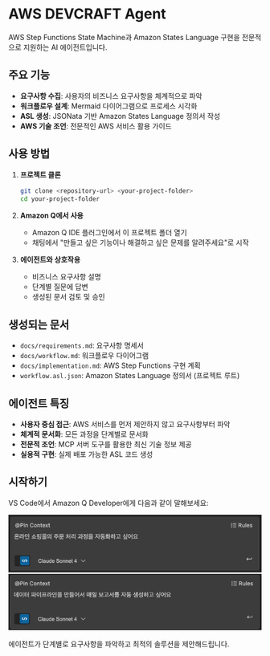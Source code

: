 # AWS DEVCRAFT Agent

AWS Step Functions State Machine과 Amazon States Language 구현을 전문적으로 지원하는 AI 에이전트입니다.

## 주요 기능

- **요구사항 수집**: 사용자의 비즈니스 요구사항을 체계적으로 파악
- **워크플로우 설계**: Mermaid 다이어그램으로 프로세스 시각화
- **ASL 생성**: JSONata 기반 Amazon States Language 정의서 작성
- **AWS 기술 조언**: 전문적인 AWS 서비스 활용 가이드

## 사용 방법

1. **프로젝트 클론**

   ```bash
   git clone <repository-url> <your-project-folder>
   cd your-project-folder
   ```

2. **Amazon Q에서 사용**
   - Amazon Q IDE 플러그인에서 이 프로젝트 폴더 열기
   - 채팅에서 "만들고 싶은 기능이나 해결하고 싶은 문제를 알려주세요"로 시작

3. **에이전트와 상호작용**
   - 비즈니스 요구사항 설명
   - 단계별 질문에 답변
   - 생성된 문서 검토 및 승인

## 생성되는 문서

- `docs/requirements.md`: 요구사항 명세서
- `docs/workflow.md`: 워크플로우 다이어그램
- `docs/implementation.md`: AWS Step Functions 구현 계획
- `workflow.asl.json`: Amazon States Language 정의서 (프로젝트 루트)

## 에이전트 특징

- **사용자 중심 접근**: AWS 서비스를 먼저 제안하지 않고 요구사항부터 파악
- **체계적 문서화**: 모든 과정을 단계별로 문서화
- **전문적 조언**: MCP 서버 도구를 활용한 최신 기술 정보 제공
- **실용적 구현**: 실제 배포 가능한 ASL 코드 생성

## 시작하기

VS Code에서 Amazon Q Developer에게 다음과 같이 말해보세요:

![](images/q-dev-ex1.png)
![](images/q-dev-ex2.png)

에이전트가 단계별로 요구사항을 파악하고 최적의 솔루션을 제안해드립니다.
